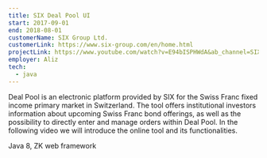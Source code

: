 ```yaml
---
title: SIX Deal Pool UI
start: 2017-09-01
end: 2018-08-01
customerName: SIX Group Ltd.
customerLink: https://www.six-group.com/en/home.html
projectLink: https://www.youtube.com/watch?v=E94bISPHWdA&ab_channel=SIX
employer: Aliz
tech:
  - java
---
```


Deal Pool is an electronic platform provided by SIX for the Swiss Franc fixed income primary market in Switzerland.
The tool offers institutional investors information about upcoming Swiss Franc bond offerings, as well as the possibility to directly enter and manage orders within Deal Pool.
In the following video we will introduce the online tool and its functionalities.

Java 8, ZK web framework
